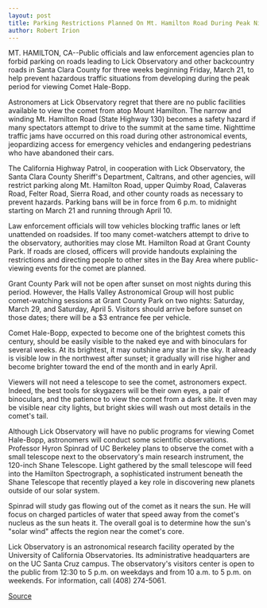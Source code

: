 ```yaml
---
layout: post
title: Parking Restrictions Planned On Mt. Hamilton Road During Peak Nights For Viewing Comet Hale-Bopp; No Public Programs At Lick Observatory
author: Robert Irion
---
```


MT. HAMILTON, CA--Public officials and law enforcement agencies  plan to forbid parking on roads leading to Lick Observatory and other  backcountry roads in Santa Clara County for three weeks beginning  Friday, March 21, to help prevent hazardous traffic situations from  developing during the peak period for viewing Comet Hale-Bopp.

Astronomers at Lick Observatory regret that there are no  public facilities available to view the comet from atop Mount  Hamilton. The narrow and winding Mt. Hamilton Road (State Highway  130) becomes a safety hazard if many spectators attempt to drive to  the summit at the same time. Nighttime traffic jams have occurred  on this road during other astronomical events, jeopardizing access  for emergency vehicles and endangering pedestrians who have  abandoned their cars.

The California Highway Patrol, in cooperation with Lick  Observatory, the Santa Clara County Sheriff's Department, Caltrans,  and other agencies, will restrict parking along Mt. Hamilton Road,  upper Quimby Road, Calaveras Road, Felter Road, Sierra Road, and  other county roads as necessary to prevent hazards. Parking bans  will be in force from 6 p.m. to midnight starting on March 21 and  running through April 10.

Law enforcement officials will tow vehicles blocking traffic  lanes or left unattended on roadsides. If too many comet-watchers  attempt to drive to the observatory, authorities may close Mt.  Hamilton Road at Grant County Park. If roads are closed, officers  will provide handouts explaining the restrictions and directing  people to other sites in the Bay Area where public-viewing events  for the comet are planned.

Grant County Park will not be open after sunset on most nights  during this period. However, the Halls Valley Astronomical Group  will host public comet-watching sessions at Grant County Park on  two nights: Saturday, March 29, and Saturday, April 5. Visitors  should arrive before sunset on those dates; there will be a $3  entrance fee per vehicle.

Comet Hale-Bopp, expected to become one of the brightest  comets this century, should be easily visible to the naked eye and  with binoculars for several weeks. At its brightest, it may outshine  any star in the sky. It already is visible low in the northwest after  sunset; it gradually will rise higher and become brighter toward the  end of the month and in early April.

Viewers will not need a telescope to see the comet,  astronomers expect. Indeed, the best tools for skygazers will be  their own eyes, a pair of binoculars, and the patience to view the  comet from a dark site. It even may be visible near city lights, but  bright skies will wash out most details in the comet's tail.

Although Lick Observatory will have no public programs for  viewing Comet Hale-Bopp, astronomers will conduct some scientific  observations. Professor Hyron Spinrad of UC Berkeley plans to  observe the comet with a small telescope next to the observatory's  main research instrument, the 120-inch Shane Telescope. Light  gathered by the small telescope will feed into the Hamilton  Spectrograph, a sophisticated instrument beneath the Shane  Telescope that recently played a key role in discovering new planets  outside of our solar system.

Spinrad will study gas flowing out of the comet as it nears the  sun. He will focus on charged particles of water that speed away  from the comet's nucleus as the sun heats it. The overall goal is to  determine how the sun's "solar wind" affects the region near the  comet's core.

Lick Observatory is an astronomical research facility operated  by the University of California Observatories. Its administrative  headquarters are on the UC Santa Cruz campus. The observatory's  visitors center is open to the public from 12:30 to 5 p.m. on  weekdays and from 10 a.m. to 5 p.m. on weekends. For information,  call (408) 274-5061.

[Source](http://www1.ucsc.edu/news_events/press_releases/archive/96-97/03-97/031397-Lick_Observatory_no.html "Permalink to 031397-Lick_Observatory_no")